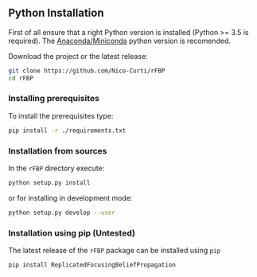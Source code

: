 ## Python Installation

First of all ensure that a right Python version is installed (Python >= 3.5 is required).
The [Anaconda/Miniconda](https://www.anaconda.com/) python version is recomended.

Download the project or the latest release:

```bash
git clone https://github.com/Nico-Curti/rFBP
cd rFBP
```

### Installing prerequisites

To install the prerequisites type:

```bash
pip install -r ./requirements.txt
```

### Installation from sources

In the `rFBP` directory execute:

```bash
python setup.py install
```

or for installing in development mode:

```bash
python setup.py develop --user
```

### Installation using pip (Untested)

The latest release of the `rFBP` package can be installed using `pip`

```bash
pip install ReplicatedFocusingBeliefPropagation
```
